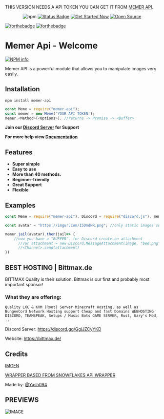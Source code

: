 THIS VERSION NEEDS A API TOKEN YOU CAN GET IT FROM [MEMER API](https://discord.com/invite/emD44ZJaSA). 
<div align="center">
  <p>
    <img alt="npm" src="https://img.shields.io/npm/dt/memer-api">
  <a href="https://maintained.cc"><img src="https://maintained.cc/SDBagel/Maintained/1?" alt="Status Badge"></a>
  <a href="https://maintained.cc"><img src="https://maintained.cc/SDBagel/Maintained/2?" alt="Get Started Now"></a>
  <a href=""><img src="https://badges.frapsoft.com/os/v1/open-source.svg?v=103" alt="Open Source"></a>
  
  </p>
</div>


[![forthebadge](https://forthebadge.com/images/badges/built-with-love.svg)](https://forthebadge.com)
[![forthebadge](https://forthebadge.com/images/badges/made-with-javascript.svg)](https://forthebadge.com)


# Memer Api - Welcome


<a href="https://www.npmjs.com/package/memer-api"><img src="https://nodei.co/npm/memer-api.png?downloads=true&amp;stars=true" alt="NPM info"></a>

Memer API is a powerful module that allows you to manipulate images very easily.




## **Installation** 
```
npm install memer-api
```
```js
const Meme = require("memer-api");
const memer = new Meme('YOUR API TOKEN');
memer.<Method>(<Options>); //returns -> Promise -> <Buffer>
```

**Join our [Discord Server](https://discord.gg/emD44ZJaSA) for Support**


**For more help view [Documentation ](https://memer-api.js.org)**


## **Features**

* **Super simple**
* **Easy to use** 
* **More than 40 methods.**
* **Beginner-friendly** 
* **Great Support**
* **Flexible**


## Examples

```js
const Meme = require("memer-api"), Discord = require("discord.js"), memer = new Meme('YOUR API TOKEN');

const avatar = "https://imgur.com/I5DmdNR.png"; //only static images supported / works! no gifs / videos

memer.jail(avatar).then(jail=> {
    //now you have a "BUFFER", for Discord create an attachment
      //var attachment = new Discord.MessageAttachment(image, "bed.png");
      //<Channel>.send(attachment)
})
```
## BEST HOSTING | Bittmax.de
BITTMAX Quality is their solution. Bittmax is our first and probably most important sponsor!

### What they are offering:

```Quality LXC & KVM (Root) Server Minecraft Hosting, as well as BungeeCord Network Hosting support Cheap and fast Domains WEBHOSTING DISCORD, TEAMSPEAK, Setups / Music Bots GAME SERVER, Rust, Gary's Mod, ..```

Discord Server: https://discord.gg/GgjJZCyYKD

Website: https://bittmax.de/


## Credits
[IMGEN](https://github.com/DankMemer/imgen)

[WRAPPER BASED FROM SNOWFLAKES API WRAPPER](https://github.com/DevSnowflake/dankmemer.js#readme)

Made by: [@Yash094](https://github.com/Yash094)


## PREVIEWS

![IMAGE](https://cdn.discordapp.com/attachments/806750853947719760/843579019823546368/memer-api_preview.png)


